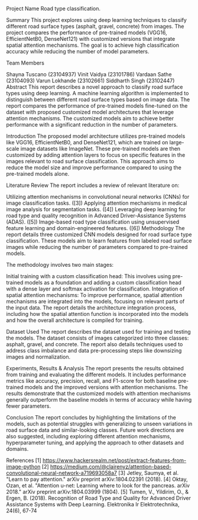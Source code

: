 Project Name Road type classification.

Summary
This project explores using deep learning techniques to classify different road surface types (asphalt, gravel, concrete) from images. The project compares the performance of pre-trained models (VGG16, EfficientNetB0, DenseNet121) with customized versions that integrate spatial attention mechanisms. The goal is to achieve high classification accuracy while reducing the number of model parameters.

Team Members

Shayna Tuscano (23104937)
Vinit Vaidya (23101786)
Vardaan Sathe (23104093)
Varun Lokhande (23102661)
Siddharth Singh (23102447)
Abstract
This report describes a novel approach to classify road surface types using deep learning. A machine learning algorithm is implemented to distinguish between different road surface types based on image data. The report compares the performance of pre-trained models fine-tuned on the dataset with proposed customized model architectures that leverage attention mechanisms. The customized models aim to achieve better performance with a significant reduction in the number of parameters.

Introduction
The proposed model architecture utilizes pre-trained models like VGG16, EfficientNetB0, and DenseNet121, which are trained on large-scale image datasets like ImageNet. These pre-trained models are then customized by adding attention layers to focus on specific features in the images relevant to road surface classification. This approach aims to reduce the model size and improve performance compared to using the pre-trained models alone.

Literature Review
The report includes a review of relevant literature on:

Utilizing attention mechanisms in convolutional neural networks (CNNs) for image classification tasks. ([3])
Applying attention mechanisms in medical image analysis for segmentation tasks. ([4])
Leveraging deep learning for road type and quality recognition in Advanced Driver-Assistance Systems (ADAS). ([5])
Image-based road type classification using unsupervised feature learning and domain-engineered features. ([6])
Methodology
The report details three customized CNN models designed for road surface type classification. These models aim to learn features from labeled road surface images while reducing the number of parameters compared to pre-trained models.

The methodology involves two main stages:

Initial training with a custom classification head: This involves using pre-trained models as a foundation and adding a custom classification head with a dense layer and softmax activation for classification.
Integration of spatial attention mechanisms: To improve performance, spatial attention mechanisms are integrated into the models, focusing on relevant parts of the input data.
The report details the architecture integration process, including how the spatial attention function is incorporated into the models and how the overall architecture is compiled for training.

Dataset Used
The report describes the dataset used for training and testing the models. The dataset consists of images categorized into three classes: asphalt, gravel, and concrete. The report also details techniques used to address class imbalance and data pre-processing steps like downsizing images and normalization.

Experiments, Results & Analysis
The report presents the results obtained from training and evaluating the different models. It includes performance metrics like accuracy, precision, recall, and F1-score for both baseline pre-trained models and the improved versions with attention mechanisms. The results demonstrate that the customized models with attention mechanisms generally outperform the baseline models in terms of accuracy while having fewer parameters.

Conclusion
The report concludes by highlighting the limitations of the models, such as potential struggles with generalizing to unseen variations in road surface data and similar-looking classes. Future work directions are also suggested, including exploring different attention mechanisms, hyperparameter tuning, and applying the approach to other datasets and domains.

References
[1] https://www.hackersrealm.net/post/extract-features-from-image-python
[2] https://medium.com/@clairenyz/attention-based-convolutional-neural-network-a719693058a7
[3] Jetley, Saumya, et al. "Learn to pay attention." arXiv preprint arXiv:1804.02391 (2018).
[4] Oktay, Ozan, et al. "Attention u-net: Learning where to look for the pancreas. arXiv 2018." arXiv preprint arXiv:1804.03999 (1804).
[5] Tumen, V., Yildirim, O., & Ergen, B. (2018). Recognition of Road Type and Quality for Advanced Driver Assistance Systems with Deep Learning. Elektronika Ir Elektrotechnika, 24(6), 67-74
